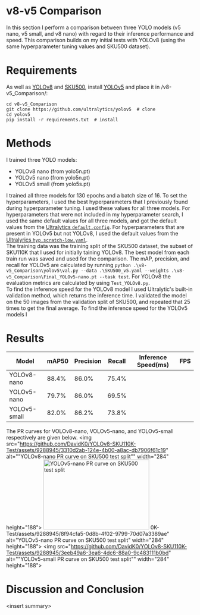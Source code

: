 # v8-v5 Comparison #
In this section I perform a comparison between three YOLO models (v5 nano, v5 small, and v8 nano) with regard to their inference performance and speed. This comparison builds on my initial tests with YOLOv8 (using the same hyperparameter tuning values and SKU500 dataset).

# Requirements #
As well as [YOLOv8](https://github.com/ultralytics/ultralytics) and [SKU500](https://github.com/DavidK0/YOLOv8-SKU110K-Test/blob/main/README.md#dataset), install [YOLOv5](https://github.com/ultralytics/yolov5) and place it in /v8-v5_Comparison/:  
```
cd v8-v5_Comparison
git clone https://github.com/ultralytics/yolov5  # clone
cd yolov5
pip install -r requirements.txt  # install
```

# Methods #
I trained three YOLO models:
* YOLOv8 nano (from yolo5n.pt)
* YOLOv5 nano (from yolo5n.pt)
* YOLOv5 small (from yolo5s.pt)

I trained all three models for 130 epochs and a batch size of 16. To set the hyperparameters, I used the best hyperparameters that I previously found during hyperparameter tuning. I used these values for all three models. For hyperparameters that were not included in my hyperparameter search, I used the same default values for all three models, and got the default values from the [Ultralytics `default.config`](https://github.com/ultralytics/ultralytics/blob/main/ultralytics/yolo/cfg/default.yaml). For hyperparameters that are present in YOLOv5 but not YOLOv8, I used the default values from the [Ultralyrics `hyp.scratch-low.yaml`](https://github.com/ultralytics/yolov5/blob/master/data/hyps/hyp.scratch-low.yaml).  
The training data was the training split of the SKU500 dataset, the subset of SKU110K that I used for initially taining YOLOv8. The best model from each train run was saved and used for the comparison. The mAP, precision, and recall for YOLOv5 are calculated by running `python .\v8-v5_Comparison\yolov5\val.py --data .\SKU500_v5.yaml --weights .\v8-v5_Comparison\Final_YOLOv5-nano.pt --task test`. For YOLOv8 the evaluation metrics are calculated by using `Test_YOLOv8.py`.  
To find the inference speed for the YOLOv8 model I used Ultralytic's built-in validation method, which returns the inference time. I validated the model on the 50 images from the validation split of SKU500, and repeated that 25 times to get the final average. To find the inference speed for the YOLOv5 models I


# Results #
|Model       |mAP50|Precision |Recall|Inference Speed\(ms\)|FPS|
|------------|-----|----------|------|---------------------|---|
|YOLOv8-nano |88.4%|86.0%     |75.4% |                     |    
|YOLOv5-nano |79.7%|86.0%     |69.5% |                     |
|YOLOv5-small|82.0%|86.2%     |73.8% |                     |

The PR curves for VOLOv8-nano, VOLOv5-nano, and YOLOv5-small respectively are given below.
<img src="https://github.com/DavidK0/YOLOv8-SKU110K-Test/assets/9288945/3310d2ab-124e-4b00-a8ac-db7906f61c19" alt=""YOLOv8-nano PR curve on SKU500 test split"" width="284" height="188">
<img src="https://github.com/DavidK0/YOLOv8-SKU110K-Test/assets/9288945/8f94cfa5-0d8b-4f02-9799-70d07a3389ae" alt="YOLOv5-nano PR curve on SKU500 test split" width="284" height="188">
0K-Test/assets/9288945/8f94cfa5-0d8b-4f02-9799-70d07a3389ae" alt="YOLOv5-nano PR curve on SKU500 test split" width="284" height="188">
<img src="https://github.com/DavidK0/YOLOv8-SKU110K-Test/assets/9288945/3eeb49a6-3ea6-4dc6-88a0-9c483111b0bd" alt=""YOLOv5-small  PR curve on SKU500 test split"" width="284" height="188">

# Discussion and Conclusion #
\<insert summary\>
